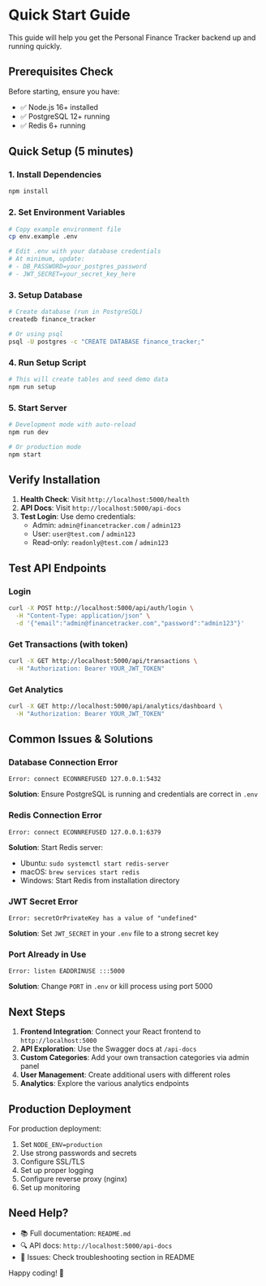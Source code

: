 # Quick Start Guide

This guide will help you get the Personal Finance Tracker backend up and running quickly.

## Prerequisites Check

Before starting, ensure you have:
- ✅ Node.js 16+ installed
- ✅ PostgreSQL 12+ running
- ✅ Redis 6+ running

## Quick Setup (5 minutes)

### 1. Install Dependencies
```bash
npm install
```

### 2. Set Environment Variables
```bash
# Copy example environment file
cp env.example .env

# Edit .env with your database credentials
# At minimum, update:
# - DB_PASSWORD=your_postgres_password
# - JWT_SECRET=your_secret_key_here
```

### 3. Setup Database
```bash
# Create database (run in PostgreSQL)
createdb finance_tracker

# Or using psql
psql -U postgres -c "CREATE DATABASE finance_tracker;"
```

### 4. Run Setup Script
```bash
# This will create tables and seed demo data
npm run setup
```

### 5. Start Server
```bash
# Development mode with auto-reload
npm run dev

# Or production mode
npm start
```

## Verify Installation

1. **Health Check**: Visit `http://localhost:5000/health`
2. **API Docs**: Visit `http://localhost:5000/api-docs`
3. **Test Login**: Use demo credentials:
   - Admin: `admin@financetracker.com` / `admin123`
   - User: `user@test.com` / `admin123`
   - Read-only: `readonly@test.com` / `admin123`

## Test API Endpoints

### Login
```bash
curl -X POST http://localhost:5000/api/auth/login \
  -H "Content-Type: application/json" \
  -d '{"email":"admin@financetracker.com","password":"admin123"}'
```

### Get Transactions (with token)
```bash
curl -X GET http://localhost:5000/api/transactions \
  -H "Authorization: Bearer YOUR_JWT_TOKEN"
```

### Get Analytics
```bash
curl -X GET http://localhost:5000/api/analytics/dashboard \
  -H "Authorization: Bearer YOUR_JWT_TOKEN"
```

## Common Issues & Solutions

### Database Connection Error
```
Error: connect ECONNREFUSED 127.0.0.1:5432
```
**Solution**: Ensure PostgreSQL is running and credentials are correct in `.env`

### Redis Connection Error
```
Error: connect ECONNREFUSED 127.0.0.1:6379
```
**Solution**: Start Redis server:
- Ubuntu: `sudo systemctl start redis-server`
- macOS: `brew services start redis`
- Windows: Start Redis from installation directory

### JWT Secret Error
```
Error: secretOrPrivateKey has a value of "undefined"
```
**Solution**: Set `JWT_SECRET` in your `.env` file to a strong secret key

### Port Already in Use
```
Error: listen EADDRINUSE :::5000
```
**Solution**: Change `PORT` in `.env` or kill process using port 5000

## Next Steps

1. **Frontend Integration**: Connect your React frontend to `http://localhost:5000`
2. **API Exploration**: Use the Swagger docs at `/api-docs`
3. **Custom Categories**: Add your own transaction categories via admin panel
4. **User Management**: Create additional users with different roles
5. **Analytics**: Explore the various analytics endpoints

## Production Deployment

For production deployment:
1. Set `NODE_ENV=production`
2. Use strong passwords and secrets
3. Configure SSL/TLS
4. Set up proper logging
5. Configure reverse proxy (nginx)
6. Set up monitoring

## Need Help?

- 📚 Full documentation: `README.md`
- 🔍 API docs: `http://localhost:5000/api-docs`
- 🐛 Issues: Check troubleshooting section in README

Happy coding! 🚀
